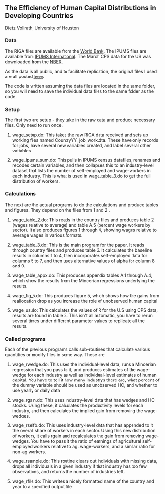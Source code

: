 ## The Efficiency of Human Capital Distributions in Developing Countries
Dietz Vollrath, University of Houston

### Data
The RIGA files are available from the [World Bank](http://www.fao.org/economic/riga/riga-database/en/). The IPUMS files are available from [IPUMS International](https://international.ipums.org/international/). The March CPS data for the US was downloaded from the [NBER](http://www.nber.org/cps/).

As the data is all public, and to facilitate replication, the original files I used are all posted [here](https://www.dropbox.com/sh/2liog1subs05sjy/AACQqj50ogUDDnQC819SRU8Sa?dl=0). 

The code is written assuming the data files are located in the same folder, so you will need to save the individual data files to the same folder as the code.

### Setup
The first two are setup - they take in the raw data and produce necessary files. Only need to run once.

1. wage_setup.do: This takes the raw RIGA data received and sets up working files named CountryYY_job_work.dta. These have only records for jobs, have several new variables created, and label several other vatiables.
    
2. wage_ipums_sum.do: This pulls in IPUMS census datafiles, renames and recodes certain variables, and then collapses this to an industry-level dataset that lists the number of self-employed and wage-workers in each industry. This is what is used in wage_table_3.do to get the full distribution of workers.

### Calculations
The next are the actual programs to do the calculations and produce tables and figures. They depend on the files from 1 and 2 .  

1. wage_table_2.do: This reads in the country files and produces table 2 (wages relative to average) and table A.5 (percent wage workers by sector). It also produces figures 1 through 4, showing wages relative to average wages in various formats.

2. wage_table_3.do: This is the main program for the paper. It reads through country files and produces table 3. It calculates the baseline results in columns 1 to 4, then incorporates self-employed data for columns 5 to 7, and then uses alternative values of alpha for column 8 and 9.
    
3. wage_table_appx.do: This produces appendix tables A.1 through A.4, which show the results from the Mincerian regressions underlying the results.

4. wage_fig_5.do: This produces figure 5, which shows how the gains from reallocation drop as you increase the role of unobserved human capital

5. wage_us.do: This calculates the values of R for the U.S using CPS data, results are found in table 3. This isn't all automatic, you have to rerun several times under different parameter values to replicate all the results.

### Called programs
Each of the previous programs calls sub-routines that calculate various quantities or modify files in some way. These are

1. wage_rwedge.do: This uses the individual-level data, runs a Mincerian regression that you pass to it, and produces estimates of the wage-wedge for each industry as well as individual-level estimates of human capital. You have to tell it how many industrys there are, what percent of the dummy variable should be used as unobserved HC, and whether to use yearly or daily data
    
2. wage_rgain.do: This uses industry-level data that has wedges and HC stocks. Using these, it calculates the productivity levels for each industry, and then calculates the implied gain from removing the wage-wedges.
    
3. wage_rselfb.do: This uses industry-level data that has appended to it the overall share of workers in each sector. Using this new distribution of workers, it calls rgain and recalculates the gain from removing wage-wedges. You have to pass it the ratio of earnings of agricultural self-employed workers relative to ag. wage-workers, and a similar ratio for non-ag workers.
    
4. wage_rsample.do: This routine clears out individuals with missing data, drops all individuals in a given industry if that industry has too few observations, and returns the number of industries left. 
    
5. wage_rfile.do: This writes a nicely formatted name of the country and year to a specified output file

